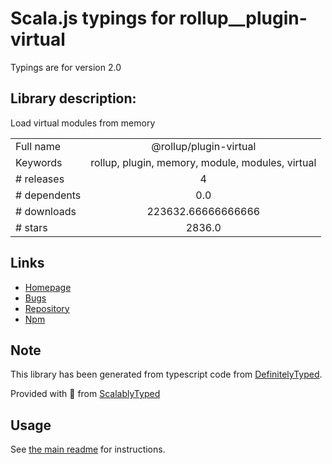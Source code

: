 
# Scala.js typings for rollup__plugin-virtual

Typings are for version 2.0

## Library description:
Load virtual modules from memory

|                    |                 |
| ------------------ | :-------------: |
| Full name          | @rollup/plugin-virtual |
| Keywords           | rollup, plugin, memory, module, modules, virtual |
| # releases         | 4 |
| # dependents       | 0.0 |
| # downloads        | 223632.66666666666 |
| # stars            | 2836.0 |

## Links
- [Homepage](https://github.com/rollup/plugins/tree/master/packages/virtual#readme)
- [Bugs](https://github.com/rollup/rollup-plugin-virtual/issues)
- [Repository](https://github.com/rollup/plugins)
- [Npm](https://www.npmjs.com/package/%40rollup%2Fplugin-virtual)
    


## Note
This library has been generated from typescript code from [DefinitelyTyped](https://definitelytyped.org).

Provided with :purple_heart: from [ScalablyTyped](https://github.com/oyvindberg/ScalablyTyped)

## Usage
See [the main readme](../../readme.md) for instructions.


